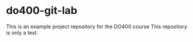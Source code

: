 # do400-git-lab

This is an example project repository for the DO400 course
This repository is only a test.
